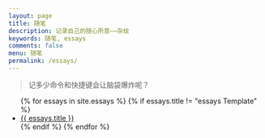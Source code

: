 ```yaml
---
layout: page
title: 随笔
description: 记录自己的随心所意——杂烩
keywords: 随笔, essays
comments: false
menu: 随笔
permalink: /essays/
---
```


> 记多少命令和快捷键会让脑袋爆炸呢？

<ul class="listing">
{% for essays in site.essays %}
{% if essays.title != "essays Template" %}
<li class="listing-item"><a href="{{ essays.url }}">{{ essays.title }}</a></li>
{% endif %}
{% endfor %}
</ul>
